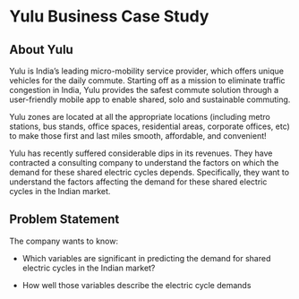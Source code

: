 <h1>Yulu Business Case Study</h1>
<h2>About Yulu</h2>
Yulu is India’s leading micro-mobility service provider, which offers unique vehicles for the daily commute. Starting off as a mission to eliminate traffic congestion in India, Yulu provides the safest commute solution through a user-friendly mobile app to enable shared, solo and sustainable commuting.

Yulu zones are located at all the appropriate locations (including metro stations, bus stands, office spaces, residential areas, corporate offices, etc) to make those first and last miles smooth, affordable, and convenient!

Yulu has recently suffered considerable dips in its revenues. They have contracted a consulting company to understand the factors on which the demand for these shared electric cycles depends. Specifically, they want to understand the factors affecting the demand for these shared electric cycles in the Indian market.

<h2>Problem Statement</h2>
The company wants to know:

- Which variables are significant in predicting the demand for shared electric cycles in the Indian market?

- How well those variables describe the electric cycle demands
